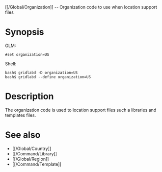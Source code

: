 [[/Global/Organization]] -- Organization code to use when location support files

# Synopsis

GLM:

~~~
#set organization=US
~~~

Shell:

~~~
bash$ gridlabd -D organization=US
bash$ gridlabd --define organization=US
~~~

# Description

The organization code is used to location support files such a libraries and templates files.

# See also

* [[/Global/Country]]
* [[/Command/Library]]
* [[/Global/Region]]
* [[/Command/Template]]
